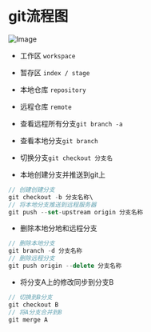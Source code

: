 # git流程图
![Image](https://user-gold-cdn.xitu.io/2020/6/15/172b390eab77fcbd?imageView2/0/w/1280/h/960/format/webp/ignore-error/1)
- 工作区    `workspace`
- 暂存区    `index / stage`
- 本地仓库  `repository`
- 远程仓库  `remote`


- 查看远程所有分支`git branch -a`
- 查看本地分支`git branch`
- 切换分支`git checkout 分支名`

- 本地创建分支并推送到git上
``` js
// 创建创建分支
git checkout -b 分支名称\
// 将本地分支推送到远程服务器
git push --set-upstream origin 分支名称
```

- 删除本地分地和远程分支
``` js
// 删除本地分支
git branch -d 分支名称
// 删除远程分支
git push origin --delete 分支名称
```

- 将分支A上的修改同步到分支B
``` js
// 切换到B分支
git checkout B
// 将A分支合并到B
git merge A
```
